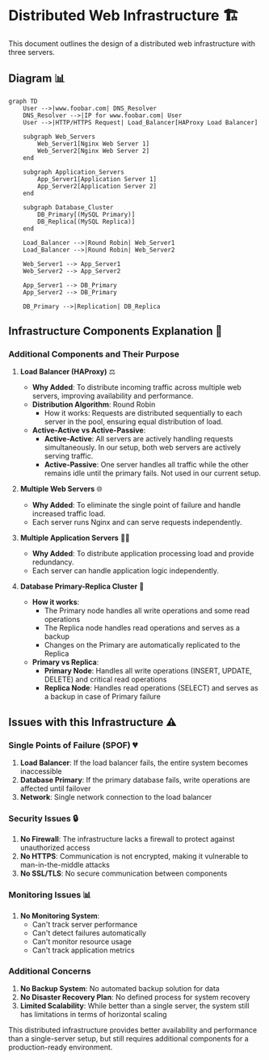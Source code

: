 # Distributed Web Infrastructure 🏗️

This document outlines the design of a distributed web infrastructure with three servers.

## Diagram 📊

```mermaid
graph TD
    User -->|www.foobar.com| DNS_Resolver
    DNS_Resolver -->|IP for www.foobar.com| User
    User -->|HTTP/HTTPS Request| Load_Balancer[HAProxy Load Balancer]

    subgraph Web_Servers
        Web_Server1[Nginx Web Server 1]
        Web_Server2[Nginx Web Server 2]
    end

    subgraph Application_Servers
        App_Server1[Application Server 1]
        App_Server2[Application Server 2]
    end

    subgraph Database_Cluster
        DB_Primary[(MySQL Primary)]
        DB_Replica[(MySQL Replica)]
    end

    Load_Balancer -->|Round Robin| Web_Server1
    Load_Balancer -->|Round Robin| Web_Server2

    Web_Server1 --> App_Server1
    Web_Server2 --> App_Server2

    App_Server1 --> DB_Primary
    App_Server2 --> DB_Primary

    DB_Primary -->|Replication| DB_Replica
```

## Infrastructure Components Explanation 📝

### Additional Components and Their Purpose

1. **Load Balancer (HAProxy)** ⚖️
   * **Why Added**: To distribute incoming traffic across multiple web servers, improving availability and performance.
   * **Distribution Algorithm**: Round Robin
     * How it works: Requests are distributed sequentially to each server in the pool, ensuring equal distribution of load.
   * **Active-Active vs Active-Passive**:
     * **Active-Active**: All servers are actively handling requests simultaneously. In our setup, both web servers are actively serving traffic.
     * **Active-Passive**: One server handles all traffic while the other remains idle until the primary fails. Not used in our current setup.

2. **Multiple Web Servers** 🌐
   * **Why Added**: To eliminate the single point of failure and handle increased traffic load.
   * Each server runs Nginx and can serve requests independently.

3. **Multiple Application Servers** 👨‍💻
   * **Why Added**: To distribute application processing load and provide redundancy.
   * Each server can handle application logic independently.

4. **Database Primary-Replica Cluster** 💾
   * **How it works**: 
     * The Primary node handles all write operations and some read operations
     * The Replica node handles read operations and serves as a backup
     * Changes on the Primary are automatically replicated to the Replica
   * **Primary vs Replica**:
     * **Primary Node**: Handles all write operations (INSERT, UPDATE, DELETE) and critical read operations
     * **Replica Node**: Handles read operations (SELECT) and serves as a backup in case of Primary failure

## Issues with this Infrastructure ⚠️

### Single Points of Failure (SPOF) 💔
1. **Load Balancer**: If the load balancer fails, the entire system becomes inaccessible
2. **Database Primary**: If the primary database fails, write operations are affected until failover
3. **Network**: Single network connection to the load balancer

### Security Issues 🔒
1. **No Firewall**: The infrastructure lacks a firewall to protect against unauthorized access
2. **No HTTPS**: Communication is not encrypted, making it vulnerable to man-in-the-middle attacks
3. **No SSL/TLS**: No secure communication between components

### Monitoring Issues 📊
1. **No Monitoring System**: 
   * Can't track server performance
   * Can't detect failures automatically
   * Can't monitor resource usage
   * Can't track application metrics

### Additional Concerns
1. **No Backup System**: No automated backup solution for data
2. **No Disaster Recovery Plan**: No defined process for system recovery
3. **Limited Scalability**: While better than a single server, the system still has limitations in terms of horizontal scaling

This distributed infrastructure provides better availability and performance than a single-server setup, but still requires additional components for a production-ready environment. 
